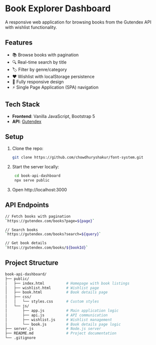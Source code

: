# Book Explorer Dashboard  

A responsive web application for browsing books from the Gutendex API with wishlist functionality.  

## Features

- 📚 Browse books with pagination
- 🔍 Real-time search by title
- 🏷️ Filter by genre/category
- ❤️ Wishlist with localStorage persistence
- 📱 Fully responsive design
- ⚡ Single Page Application (SPA) navigation

## Tech Stack

- **Frontend**: Vanilla JavaScript, Bootstrap 5
- **API**: [Gutendex](https://gutendex.com/)

## Setup  
1. Clone the repo:
   ```bash
   git clone https://github.com/chowdhuryshakur/font-system.git
   ```

2. Start the server locally:
   ```bash
    cd book-api-dashboard
    npx serve public
   ```
3. Open http://localhost:3000

## API Endpoints
```bash
// Fetch books with pagination
`https://gutendex.com/books?page=${page}`

// Search books
`https://gutendex.com/books?search=${query}`

// Get book details
`https://gutendex.com/books/${bookId}`
```

## Project Structure
```bash
book-api-dashboard/
├── public/
│   ├── index.html          # Homepage with book listings
│   ├── wishlist.html       # Wishlist page
│   ├── book.html           # Book details page
│   ├── css/
│   │   └── styles.css      # Custom styles
│   └── js/
│       ├── app.js          # Main application logic
│       ├── api.js          # API communication
│       ├── wishlist.js     # Wishlist management
│       └── book.js         # Book details page logic
├── server.js               # Node.js server
├── README.md               # Project documentation
└── .gitignore
```
